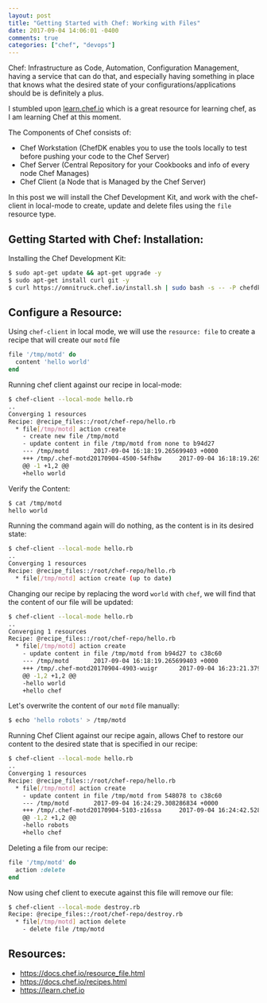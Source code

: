 ```yaml
---
layout: post
title: "Getting Started with Chef: Working with Files"
date: 2017-09-04 14:06:01 -0400
comments: true
categories: ["chef", "devops"]
---
```


Chef: Infrastructure as Code, Automation, Configuration Management, having a service that can do that, and especially having something in place that knows what the desired state of your configurations/applications should be is definitely a plus. 

I stumbled upon [learn.chef.io](https://learn.chef.io) which is a great resource for learning chef, as I am learning Chef at this moment.

The Components of Chef consists of:

- Chef Workstation (ChefDK enables you to use the tools locally to test before pushing your code to the Chef Server)
- Chef Server (Central Repository for your Cookbooks and info of every node Chef Manages)
- Chef Client (a Node that is Managed by the Chef Server)

In this post we will install the Chef Development Kit, and work with the chef-client in local-mode to create, update and delete files using the `file` resource type.

## Getting Started with Chef: Installation:

Installing the Chef Development Kit:

```bash
$ sudo apt-get update && apt-get upgrade -y
$ sudo apt-get install curl git -y
$ curl https://omnitruck.chef.io/install.sh | sudo bash -s -- -P chefdk -c stable -v 2.0.28
```

## Configure a Resource:

Using `chef-client` in local mode, we will use the `resource: file` to create a recipe that will create our `motd` file

```ruby hello.rb
file '/tmp/motd' do
  content 'hello world'
end
```

Running chef client against our recipe in local-mode:

```bash
$ chef-client --local-mode hello.rb
..
Converging 1 resources
Recipe: @recipe_files::/root/chef-repo/hello.rb
  * file[/tmp/motd] action create
    - create new file /tmp/motd
    - update content in file /tmp/motd from none to b94d27
    --- /tmp/motd       2017-09-04 16:18:19.265699403 +0000
    +++ /tmp/.chef-motd20170904-4500-54fh8w     2017-09-04 16:18:19.265699403 +0000
    @@ -1 +1,2 @@
    +hello world
```

Verify the Content:

```bash
$ cat /tmp/motd
hello world
```

Running the command again will do nothing, as the content is in its desired state:

```bash
$ chef-client --local-mode hello.rb
..
Converging 1 resources
Recipe: @recipe_files::/root/chef-repo/hello.rb
  * file[/tmp/motd] action create (up to date)
```

Changing our recipe by replacing the word `world` with `chef`, we will find that the content of our file will be updated:

```bash
$ chef-client --local-mode hello.rb
..
Converging 1 resources
Recipe: @recipe_files::/root/chef-repo/hello.rb
  * file[/tmp/motd] action create
    - update content in file /tmp/motd from b94d27 to c38c60
    --- /tmp/motd       2017-09-04 16:18:19.265699403 +0000
    +++ /tmp/.chef-motd20170904-4903-wuigr      2017-09-04 16:23:21.379649145 +0000
    @@ -1,2 +1,2 @@
    -hello world
    +hello chef
```

Let's overwrite the content of our `motd` file manually:

```bash
$ echo 'hello robots' > /tmp/motd
```

Running Chef Client against our recipe again, allows Chef to restore our content to the desired state that is specified in our recipe:

```bash
$ chef-client --local-mode hello.rb
..
Converging 1 resources
Recipe: @recipe_files::/root/chef-repo/hello.rb
  * file[/tmp/motd] action create
    - update content in file /tmp/motd from 548078 to c38c60
    --- /tmp/motd       2017-09-04 16:24:29.308286834 +0000
    +++ /tmp/.chef-motd20170904-5103-z16ssa     2017-09-04 16:24:42.528021632 +0000
    @@ -1,2 +1,2 @@
    -hello robots
    +hello chef
```

Deleting a file from our recipe:

```ruby destroy.rb
file '/tmp/motd' do
  action :delete
end
```

Now using chef client to execute against this file will remove our file:

```bash
$ chef-client --local-mode destroy.rb
Recipe: @recipe_files::/root/chef-repo/destroy.rb
  * file[/tmp/motd] action delete
    - delete file /tmp/motd
```

## Resources:

- https://docs.chef.io/resource_file.html
- https://docs.chef.io/recipes.html
- https://learn.chef.io

